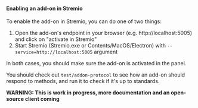 #### Enabling an add-on in Stremio

To enable the add-on in Stremio, you can do one of two things:
1. Open the add-on's endpoint in your browser (e.g. http://localhost:5005) and click on "activate in Stremio"
2. Start Stremio (Stremio.exe or Contents/MacOS/Electron) with ``--service=http://localhost:5005`` argument

In both cases, you should make sure the add-on is activated in the panel.

You should check out ``test/addon-protocol`` to see how an add-on should respond to methods, and run it to check if it's up to standards. 

**WARNING: This is work in progress, more documentation and an open-source client coming**

